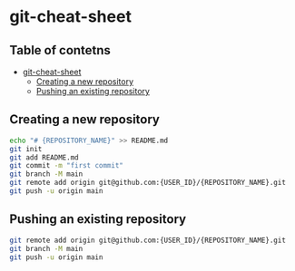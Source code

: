 # git-cheat-sheet

## Table of contetns
   * [git-cheat-sheet](#git-cheat-sheet)
      * [Creating a new repository](#creating-a-new-repository)
      * [Pushing an existing repository](#pushing-an-existing-repository)

## Creating a new repository
```bash
echo "# {REPOSITORY_NAME}" >> README.md
git init
git add README.md
git commit -m "first commit"
git branch -M main
git remote add origin git@github.com:{USER_ID}/{REPOSITORY_NAME}.git
git push -u origin main
```

## Pushing an existing repository
```bash
git remote add origin git@github.com:{USER_ID}/{REPOSITORY_NAME}.git
git branch -M main
git push -u origin main
```
```


